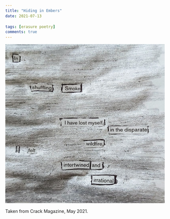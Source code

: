 ```yaml
---
title: "Hiding in Embers"
date: 2021-07-13

tags: [erasure poetry]
comments: true
---
```


<img src="/assets/images/articles/2021/smoke.jpeg" alt="In shuffling smoke/ I have lost myself. In the disparate wildfire/ I felt intertwined/ and irrational." title="Shiny silver markers were a good investment" class="responsive"><br>

Taken from Crack Magazine, May 2021.
